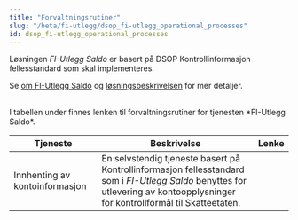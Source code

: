 ```yaml
---
title: "Forvaltningsrutiner"
slug: "/beta/fi-utlegg/dsop_fi-utlegg_operational_processes"
id: dsop_fi-utlegg_operational_processes
---
```


Løsningen *FI-Utlegg Saldo* er basert på DSOP Kontrollinformasjon fellesstandard som skal implementeres.

Se [om FI-Utlegg Saldo](/dsop_fi-utlegg_om) og
[løsningsbeskrivelsen](/dsop_fi-utlegg_saldo_l%C3%B8sningsbeskrivelse) for mer detaljer.

<br  />
I tabellen under finnes lenken til forvaltningsrutiner for tjenesten *FI-Utlegg Saldo*.

| Tjeneste | Beskrivelse | Lenke |
| --------------- | --------------------- | --------- |
| Innhenting av kontoinformasjon | En selvstendig tjeneste basert på Kontrollinformasjon fellesstandard som i *FI-Utlegg Saldo* benyttes for utlevering av kontoopplysninger for kontrollformål til Skatteetaten. 
